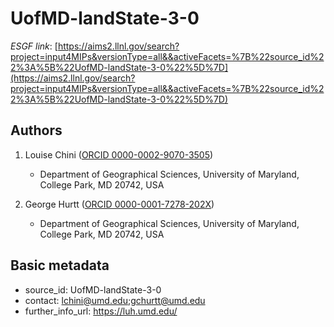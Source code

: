 # UofMD-landState-3-0

*ESGF link*: [https://aims2.llnl.gov/search?project=input4MIPs&versionType=all&&activeFacets=%7B%22source_id%22%3A%5B%22UofMD-landState-3-0%22%5D%7D](https://aims2.llnl.gov/search?project=input4MIPs&versionType=all&&activeFacets=%7B%22source_id%22%3A%5B%22UofMD-landState-3-0%22%5D%7D)

## Authors

1. Louise Chini ([ORCID 0000-0002-9070-3505](https://orcid.org/0000-0002-9070-3505))
    - Department of Geographical Sciences, University of Maryland, College Park, MD 20742, USA

2. George Hurtt ([ORCID 0000-0001-7278-202X](https://orcid.org/0000-0001-7278-202X))
    - Department of Geographical Sciences, University of Maryland, College Park, MD 20742, USA


## Basic metadata

- source_id: UofMD-landState-3-0
- contact: lchini@umd.edu;gchurtt@umd.edu
- further_info_url: https://luh.umd.edu/